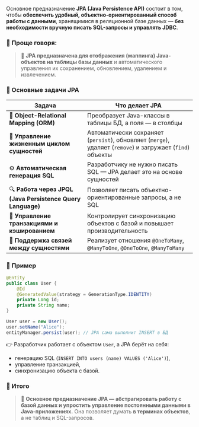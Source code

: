 Основное предназначение **JPA (Java Persistence API)** состоит в том, чтобы **обеспечить удобный, объектно-ориентированный способ работы с данными**, хранящимися в реляционной базе данных — **без необходимости вручную писать SQL-запросы и управлять JDBC**.
### 🔹 Проще говоря:
> 🧠 **JPA предназначена для отображения (маппинга) Java-объектов на таблицы базы данных** и автоматического управления их сохранением, обновлением, удалением и извлечением.
### 🔹 Основные задачи JPA

|Задача|Что делает JPA|
|---|---|
|🧩 **Object-Relational Mapping (ORM)**|Преобразует Java-классы в таблицы БД, а поля — в столбцы|
|💾 **Управление жизненным циклом сущностей**|Автоматически сохраняет (`persist`), обновляет (`merge`), удаляет (`remove`) и загружает (`find`) объекты|
|⚙️ **Автоматическая генерация SQL**|Разработчику не нужно писать SQL — JPA делает это на основе сущностей|
|🔍 **Работа через JPQL (Java Persistence Query Language)**|Позволяет писать объектно-ориентированные запросы, а не SQL|
|🔐 **Управление транзакциями и кэшированием**|Контролирует синхронизацию объектов с базой и повышает производительность|
|🔗 **Поддержка связей между сущностями**|Реализует отношения `@OneToMany`, `@ManyToOne`, `@OneToOne`, `@ManyToMany`|
### 🔹 Пример
```java
@Entity
public class User {
    @Id
    @GeneratedValue(strategy = GenerationType.IDENTITY)
    private Long id;
    private String name;
}
```
```java
User user = new User();
user.setName("Alice");
entityManager.persist(user); // JPA сама выполнит INSERT в БД
```
👉 Разработчик работает с объектом `User`, а JPA берёт на себя:
- генерацию SQL (`INSERT INTO users (name) VALUES ('Alice')`),
- управление транзакцией,
- синхронизацию объекта с базой.
### 🔹 Итого
> 🎯 **Основное предназначение JPA — абстрагировать работу с базой данных и упростить управление постоянными данными в Java-приложениях.**
Она позволяет думать **в терминах объектов**, а не таблиц и SQL-запросов.